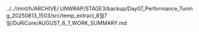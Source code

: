 ../..//mnt/h/ARCHIVE/.UNWRAP/STAGE3/backup/Day07_Performance_Tuning_20250813_1503/src/temp_extract_8월7일/DuRiCore/AUGUST_6_7_WORK_SUMMARY.md
